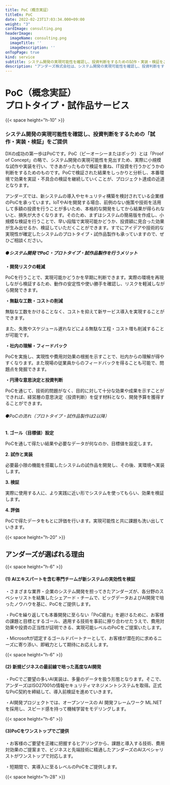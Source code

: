 ```yaml
---
title: PoC（概念実証）
titleEn: PoC
date: 2022-02-23T17:03:34.000+09:00
weight: "3"
cardImage: consulting.png
headerImage:
  imageName: consulting.png
  imageTitle: ''
  imageDescription: ''
onTopPage: true
kind: service
subtitle: システム開発の実現可能性を確認し、投資判断をするための試作・実装・検証をご提供
description: "アンダーズ株式会社は、システム開発の実現可能性を確認し、投資判断をするための「試作・実装・検証」をご提供いたします。DXの成功の第一歩はPoC（概念実証）です。新システムの導入やセキュリティ構築を検討されている企業様のPoCを承っています。"
---
```

# **PoC（概念実証）<br>プロトタイプ・試作品サービス**

{{< space height="h-10" >}}

### システム開発の実現可能性を確認し、投資判断をするための「試作・実装・検証」をご提供

DXの成功の第一歩はPoCです。PoC（ピーオーシーまたはポック）とは「Proof of Concept」の略で、システム開発の実現可能性を見出すため、実際に小規模な試作や実装を行い、できあがったもので検証を重ね、IT投資を行うかどうかの判断をするためのものです。PoCで検証された結果をしっかりと分析し、本番環境で効果を実証・不具合の検証を継続していくことが、プロジェクト達成の近道となります。

アンダーズでは、新システムの導入やセキュリティ構築を検討されている企業様のPoCを承っています。IoTやAIを開発する場合、前例のない施策や技術を活用して多額の投資を行うことが多いため、本格的な開発をしてから結果が得られないと、損失が大きくなります。そのため、まずはシステムの簡易版を作成し、小規模な検証を行うことで、早い段階で実現可能かどうか、投資額に見合った効果が生み出せるか、検証していただくことができます。すでにアイデアや技術的な実現性が確定したシステムのプロトタイプ・試作品製作も承っていますので、ぜひご相談ください。

##### ●システム開発でPoC・プロトタイプ・試作品製作を行うメリット

**・開発リスクの軽減**

PoCを行うことで、実現可能かどうかを早期に判断できます。実際の環境を再現しながら検証するため、動作の安定性や使い勝手を確認し、リスクを軽減しながら開発できます。

**・無駄な工数・コストの削減**

無駄な工数をかけることなく、コストを抑えて新サービス導入を実現することができます。

また、失敗やスケジュール遅れなどによる無駄な工程・コスト増も削減することが可能です。

**・社内の理解・フィードバック**

PoCを実施し、実現性や費用対効果の根拠を示すことで、社内からの理解が得やすくなります。また現場の従業員からのフィードバックを得ることも可能で、問題点を発掘できます。

**・円滑な意思決定と投資判断**

PoCを通じて、技術的問題がなく、目的に対して十分な効果や成果を示すことができれば、経営層の意思決定（投資判断）を促す材料となり、開発予算を獲得することができます。

###### ●PoCの流れ（プロトタイプ・試作品製作は2以降）

**1. ゴール（目標値）設定**

PoCを通して得たい結果や必要なデータが何なのか、目標値を設定します。

**2. 試作と実装**

必要最小限の機能を搭載したシステムの試作品を開発し、その後、実環境へ実装します。

**3. 検証**

実際に使用する人に、より実践に近い形でシステムを使ってもらい、効果を検証します。

**4. 評価**

PoCで得たデータをもとに評価を行います。実現可能性と共に課題も洗い出していきます。

{{< space height="h-20" >}}

## アンダーズが選ばれる理由

{{< space height="h-6" >}}

#### (1) AIエキスパートを含む専門チームが新システムの実効性を検証

・さまざまな業界・企業のシステム開発を担ってきたアンダーズが、各分野のスペシャリストを結集したシェアード・チームで、ビッグデータおよびAI開発で培ったノウハウを基に、PoCをご提供します。

・PoCを繰り返しても本番開発に至らない「PoC疲れ」を避けるために、お客様の課題と目標とするゴール、適用する技術を事前に擦り合わせたうえで、費用対効果や投資の正当性が証明できる、実現可能レベルのPoCをご提案いたします。

・Microsoftが認定するゴールドパートナーとして、お客様が潜在的に求めるニーズに寄り添い、即戦力として期待にお応えします。

{{< space height="h-6" >}}

#### (2) 新規ビジネスの最前線で培った高度なAI開発

・PoCでご要望の多いAI実装は、多量のデータを扱う形態となります。そこで、アンダーズはISO27001の情報セキュリティマネジメントシステムを取得。正式なPoC契約を締結して、導入前検証を進めていきます。

・AI開発プロジェクトでは、オープンソースの AI 開発フレームワーク ML.NETを採用し、スピード感を持って機械学習をモデリングします。

{{< space height="h-6" >}}

#### (3)PoCをワンストップでご提供

・お客様のご要望を正確に把握するヒアリングから、課題と導入する技術、費用対効果のご提案まで、ビジネスと先端技術に精通したアンダーズのAIスペシャリストがワンストップで対応します。

・短期間で、実導入に至るレベルのPoCをご提供します。

{{< space height="h-28" >}}